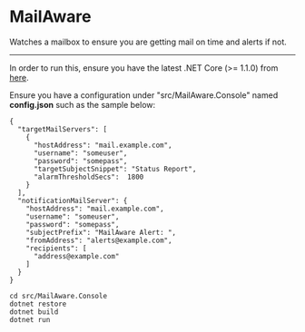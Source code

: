# MailAware
Watches a mailbox to ensure you are getting mail on time and alerts if not.

---
In order to run this, ensure you have the latest .NET Core (>= 1.1.0) from [here](https://www.microsoft.com/net/download/core#/current).


Ensure you have a configuration under "src/MailAware.Console" named **config.json** such as the sample below:

```
{
  "targetMailServers": [
    {
      "hostAddress": "mail.example.com",
      "username": "someuser",
      "password": "somepass",
      "targetSubjectSnippet": "Status Report",
      "alarmThresholdSecs":  1800
    }
  ],
  "notificationMailServer": {
    "hostAddress": "mail.example.com",
    "username": "someuser",
    "password": "somepass",
    "subjectPrefix": "MailAware Alert: ",
    "fromAddress": "alerts@example.com",
    "recipients": [
      "address@example.com"
    ]
  }
}
```

```
cd src/MailAware.Console
dotnet restore
dotnet build
dotnet run
```
